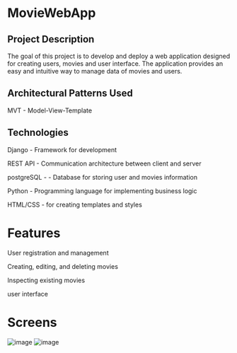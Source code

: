 # MovieWebApp

## Project Description

The goal of this project is to develop and deploy a web application designed for creating users, movies and user interface. The application provides an easy and intuitive way to manage data of movies and users.
## Architectural Patterns Used
MVT - Model-View-Template
## Technologies

Django - Framework for  development

REST API - Communication architecture between client and server

postgreSQL - - Database for storing user and movies information

Python - Programming language for implementing business logic

HTML/CSS - for creating templates and styles


# Features

User registration and management

Creating, editing, and deleting movies 

Inspecting existing movies

user interface


# Screens 
![image](https://github.com/user-attachments/assets/547cfc1d-b8a1-4b86-97e5-bb8b402d3da3)
![image](https://github.com/user-attachments/assets/8d7d1569-94f0-4773-8b72-bfc3a996300d)









